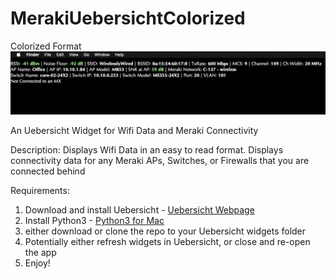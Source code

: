 # MerakiUebersichtColorized

Colorized Format
![Example](/Example.png)

An Uebersicht Widget for Wifi Data and Meraki Connectivity

Description: Displays Wifi Data in an easy to read format. 
Displays connectivity data for any Meraki APs, Switches, or Firewalls that you are connected behind

Requirements:
1. Download and install Uebersicht - [Uebersicht Webpage](http://tracesof.net/uebersicht/)
2. Install Python3 - [Python3 for Mac](https://www.python.org/downloads/mac-osx/)
3. either download or clone the repo to your Uebersicht widgets folder
4. Potentially either refresh widgets in Uebersicht, or close and re-open the app
4. Enjoy!

